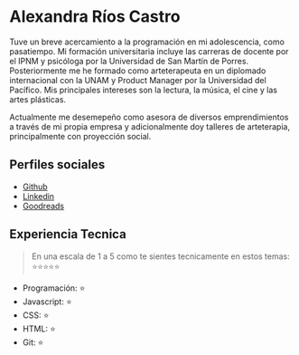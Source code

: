# Alexandra Ríos Castro

Tuve un breve acercamiento a la programación en mi adolescencia, como pasatiempo. Mi formación universitaria incluye las carreras de docente por el IPNM y psicóloga por la Universidad de San Martín de Porres.  Posteriormente me he formado como arteterapeuta en un diplomado internacional con la UNAM y Product Manager por la Universidad del Pacífico. Mis principales intereses son la lectura, la música, el cine y las artes plásticas.

Actualmente me desemepeño como asesora de diversos emprendimientos a través de mi propia empresa y adicionalmente doy talleres de arteterapia, principalmente con proyección social.

## Perfiles sociales

- [Github](https://github.com/alexamibco)
- [Linkedin](https://www.linkedin.com/in/alexandrarioscastro/)
- [Goodreads](https://www.goodreads.com/gaticornio-lector)

## Experiencia Tecnica

> En una escala de 1 a 5 como te sientes tecnicamente en estos temas: ⭐️⭐️⭐️⭐️⭐️

- Programación: ⭐️
- Javascript: ⭐️
- CSS: ⭐️
- HTML: ⭐️
- Git: ⭐️

